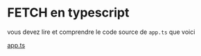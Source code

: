 # FETCH en typescript

vous devez lire et comprendre le code source de `app.ts` que voici

[app.ts](app.ts ':include :type=code typescript')
